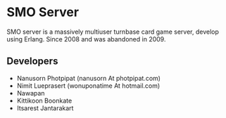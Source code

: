 SMO Server
==========

SMO server is a massively multiuser turnbase card game server, develop using Erlang. Since 2008 and was abandoned in 2009.

Developers
----------
*  Nanusorn Photpipat (nanusorn At photpipat.com)
*  Nimit Lueprasert (wonuponatime At hotmail.com)
*  Nawapan 
*  Kittikoon Boonkate 
*  Itsarest Jantarakart

